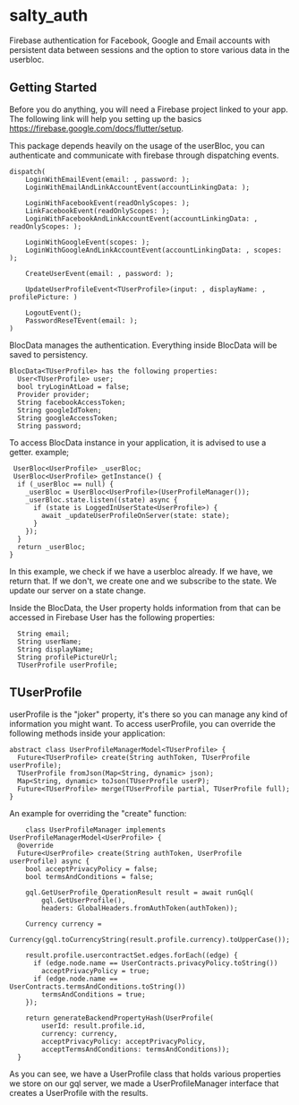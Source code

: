 # salty_auth

Firebase authentication for Facebook, Google and Email accounts with persistent data between sessions and the option to store various data in the userbloc.

## Getting Started

Before you do anything, you will need a Firebase project linked to your app.
The following link will help you setting up the basics https://firebase.google.com/docs/flutter/setup.

This package depends heavily on the usage of the userBloc, you can authenticate and communicate with firebase through dispatching events.

```
dispatch(
    LoginWithEmailEvent(email: , password: );
    LoginWithEmailAndLinkAccountEvent(accountLinkingData: );

    LoginWithFacebookEvent(readOnlyScopes: );
    LinkFacebookEvent(readOnlyScopes: );
    LoginWithFacebookAndLinkAccountEvent(accountLinkingData: , readOnlyScopes: );

    LoginWithGoogleEvent(scopes: );
    LoginWithGoogleAndLinkAccountEvent(accountLinkingData: , scopes: );

    CreateUserEvent(email: , password: );
    
    UpdateUserProfileEvent<TUserProfile>(input: , displayName: , profilePicture: )

    LogoutEvent();
    PasswordReseTEvent(email: );
)
```


BlocData manages the authentication. Everything inside BlocData will be saved to persistency.
```
BlocData<TUserProfile> has the following properties:
  User<TUserProfile> user;
  bool tryLoginAtLoad = false;
  Provider provider;
  String facebookAccessToken;
  String googleIdToken;
  String googleAccessToken;
  String password;
```
To access BlocData instance in your application, it is advised to use a getter.
example;
```
 UserBloc<UserProfile> _userBloc;
 UserBloc<UserProfile> getInstance() {
  if (_userBloc == null) {
    _userBloc = UserBloc<UserProfile>(UserProfileManager());
    _userBloc.state.listen((state) async {
      if (state is LoggedInUserState<UserProfile>) {
        await _updateUserProfileOnServer(state: state);
      }
    });
  }
  return _userBloc;
}
```
In this example, we check if we have a userbloc already. If we have, we return that. If we don't, we create one and we subscribe to the state. We update our server on a state change.


Inside the BlocData, the User property holds information from that can be accessed in Firebase
User<TUserProfile> has the following properties:
```
  String email;
  String userName;
  String displayName;
  String profilePictureUrl;
  TUserProfile userProfile;
```
## TUserProfile

userProfile is the "joker" property, it's there so you can manage any kind of information you might want.
To access userProfile, you can override the following methods inside your application:
```
abstract class UserProfileManagerModel<TUserProfile> {
  Future<TUserProfile> create(String authToken, TUserProfile userProfile);
  TUserProfile fromJson(Map<String, dynamic> json);
  Map<String, dynamic> toJson(TUserProfile userP);
  Future<TUserProfile> merge(TUserProfile partial, TUserProfile full);
}
```
An example for overriding the "create" function:
```
    class UserProfileManager implements UserProfileManagerModel<UserProfile> {
  @override
  Future<UserProfile> create(String authToken, UserProfile userProfile) async {
    bool acceptPrivacyPolicy = false;
    bool termsAndConditions = false;

    gql.GetUserProfile_OperationResult result = await runGql(
        gql.GetUserProfile(),
        headers: GlobalHeaders.fromAuthToken(authToken));

    Currency currency =
        Currency(gql.toCurrencyString(result.profile.currency).toUpperCase());

    result.profile.usercontractSet.edges.forEach((edge) {
      if (edge.node.name == UserContracts.privacyPolicy.toString())
        acceptPrivacyPolicy = true;
      if (edge.node.name == UserContracts.termsAndConditions.toString())
        termsAndConditions = true;
    });

    return generateBackendPropertyHash(UserProfile(
        userId: result.profile.id,
        currency: currency,
        acceptPrivacyPolicy: acceptPrivacyPolicy,
        acceptTermsAndConditions: termsAndConditions));
  }
  ```
  As you can see, we have a UserProfile class that holds various properties we store on our gql server, we made a UserProfileManager interface that creates a UserProfile with the results.
